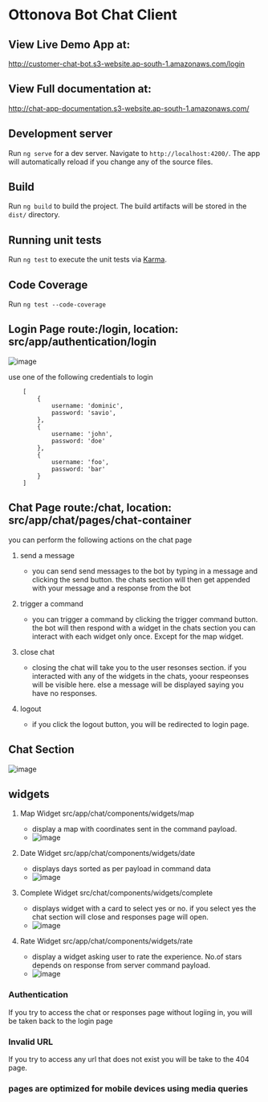# Ottonova Bot Chat Client

## View Live Demo App at:
http://customer-chat-bot.s3-website.ap-south-1.amazonaws.com/login

## View Full documentation at:
http://chat-app-documentation.s3-website.ap-south-1.amazonaws.com/

## Development server

Run `ng serve` for a dev server. Navigate to `http://localhost:4200/`. The app will automatically reload if you change any of the source files.

## Build

Run `ng build` to build the project. The build artifacts will be stored in the `dist/` directory.

## Running unit tests

Run `ng test` to execute the unit tests via [Karma](https://karma-runner.github.io).


## Code Coverage

Run `ng test --code-coverage`

## Login Page route:/login,  location: src/app/authentication/login
![image](https://user-images.githubusercontent.com/49357594/141120501-f1f8f598-5480-46dd-9dba-78232f7a96ec.png)

use one of the following credentials to login
```
	[
		{
			username: 'dominic',
			password: 'savio',
		},
		{
			username: 'john',
			password: 'doe'
		},
		{
			username: 'foo',
			password: 'bar'
		}
	]

```

## Chat Page route:/chat, location: src/app/chat/pages/chat-container

you can perform the following actions on the chat page

1. send a message
	- you can send send messages to the bot by typing in a message and clicking the send button.
	the chats section will then get appended with your message and a response from the bot
  
2. trigger a command 
	- you can trigger a command by clicking the trigger command button.
	the bot will then respond with a widget in the chats section
	you can interact with each widget only once. Except for the map widget.
  
3. close chat
	- closing the chat will take you to the user resonses section.
	if you interacted with any of the widgets in the chats, yoour respeonses will be visible here.
	else a message will be displayed saying you have no responses.

4. logout
	- if you click the logout button, you will be redirected to login page.

## Chat Section
![image](https://user-images.githubusercontent.com/49357594/141119052-26b8bf69-69a6-41b1-98ee-61777133e2cb.png)

## widgets

1. Map Widget src/app/chat/components/widgets/map
	- display a map with coordinates sent in the command payload.
	- ![image](https://user-images.githubusercontent.com/49357594/141119338-5d246502-0173-4f53-96ca-1cebe396baa9.png)

2. Date Widget  src/app/chat/components/widgets/date
	- displays days sorted as per payload in command data
	- ![image](https://user-images.githubusercontent.com/49357594/141119382-1bc3c80c-72dc-4b4c-aa40-99fccd3d997f.png)

3. Complete Widget src/chat/components/widgets/complete
	- displays widget with a card to select yes or no. if you select yes the chat section will close and responses page will open.
	- ![image](https://user-images.githubusercontent.com/49357594/141119473-f64df860-ea9a-4ffc-af0c-133b46cb46ab.png)

4. Rate Widget src/app/chat/components/widgets/rate
	- display a widget asking user to rate the experience. No.of stars depends on response from server command payload.
	- ![image](https://user-images.githubusercontent.com/49357594/141119276-676573f2-8527-4de8-ae4d-db2dbb937920.png)


### Authentication

If you try to access the chat or responses page without logiing in, you will be taken back to the login page


### Invalid URL

If you try to access any url that does not exist you will be take to the 404 page.

### pages are optimized for mobile devices using media queries

